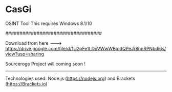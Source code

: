 # CasGi
OSINT Tool 
This requires Windows 8.1/10 

 ##################################


 Download from here ---> https://drive.google.com/file/d/1U2pFe1LDoVWwWBmdQPeJr8hnRPNbdi6s/view?usp=sharing


Sourceroge Project will coming soon !


-----------------------------------------------------------------------------
Technologies used: Node.js (https://nodejs.org) and Brackets (https://Brackets.io)
